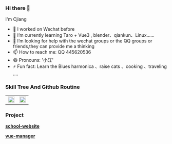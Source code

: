 ### Hi there 👋
I'm Cjiang

- 🔭 I worked on Wechat before
- 🌱 I’m currently learning Taro + Vue3 , blender、qiankun、Linux......
- 🤔 I’m looking for help with the wechat groups or the QQ groups or friends,they can provide me a thinking
- 📫 How to reach me: QQ 445620536  
- 😄 Pronouns: '小江'
- ⚡ Fun fact: Learn the Blues harmonica 、raise cats 、cooking 、traveling ....


###  Skill Tree And Github Routine 
<table rules="none" align="center">
	<tr>
		<td>
			<center>
				<img src="https://github-readme-stats.vercel.app/api/top-langs/?username=Cjiangha" width="100%" />
				<br/>
				<!-- <font color="AAAAAA">002.jpg</font> -->
			</center>
		</td>
		<td>
			<center>
				<img src="https://github-readme-stats.vercel.app/api?username=Cjiangha" width="100%" />
				<br/>
				<!-- <font color="AAAAAA">001.jpg</font> -->
			</center>
		</td>
	</tr>
</table>

### Project
**[school-website](https://cjiangha.github.io/SchoolWebsite/)**

**[vue-manager](https://cjiangha.github.io/vue-manager/dist/)**
